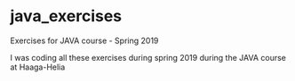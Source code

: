 # java_exercises
Exercises for JAVA course - Spring 2019

I was coding all these exercises during spring 2019 during the JAVA course at Haaga-Helia
